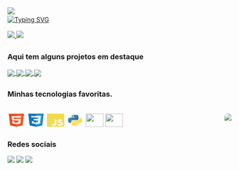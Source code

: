 <div>
  <a href="https://github.com/DenverCoder1/readme-typing-svg">
    <img src="https://readme-typing-svg.herokuapp.com?font=lucida+console&duration=4000&pause=1500&color=8B67DB&width=435&lines=Olá+👋"/>
    <br>
    <img src="https://readme-typing-svg.herokuapp.com?font=lucida+console&weight=900&size=18&duration=4000&pause=2000&color=8B67DB&width=435&lines=Meu+nome+%C3%A9+Carlos+Henrique;Seja+bem+vindo(a)+ao+meu+perfil!;Amo+Python%2C+Java+e+PostgreSQL;Estou+sempre+em+busca+de+conhecimento+%F0%9F%91%BD" alt="Typing SVG" />
  </a>

</div>


<br>
<!-- GitHub status -->
<div>
  <a href="https://github.com/anuraghazra/github-readme-stats">
    <img height="180em" src="https://github-readme-stats.vercel.app/api?username=carlosneto726&count_private=true&show_icons=true&theme=aura"/>
    <img height="180em" src="https://github-readme-stats.vercel.app/api/top-langs/?username=carlosneto726&layout=compact&theme=aura"/>
  </a>
 </div>
 
  ## 
<!-- Projetos em destaque -->
### Aqui tem alguns projetos em destaque
<div>
  <a href="https://github.com/carlosneto726/CPIFG.github.io">
    <img align="center" src="https://github-readme-stats.vercel.app/api/pin/?username=carlosneto726&repo=CPIFG.github.io&theme=aura&show_owner=true"/>
  </a>
  
  <a href="https://github.com/carlosneto726/URI">
    <img align="center" src="https://github-readme-stats.vercel.app/api/pin/?username=carlosneto726&repo=URI&theme=aura&show_owner=true"/>
  </a>
  
  <a href="https://github.com/carlosneto726/GeoPortal-MarcoZero.github.io">
    <img align="center" src="https://github-readme-stats.vercel.app/api/pin/?username=carlosneto726&repo=GeoPortal-MarcoZero.github.io&theme=aura&show_owner=true"/>
  </a>
  
  <a href="https://github.com/carlosneto726/calculadora.github.io">
    <img align="center" src="https://github-readme-stats.vercel.app/api/pin/?username=carlosneto726&repo=calculadora.github.io&theme=aura&show_owner=true"/>
  </a>
</div>

  ##
 
<!-- Tecnologia mais ultilizadas -->
### Minhas tecnologias favoritas.
<div style="display: inline_block"><br>
  <img align="center" height="30" width="40" src="https://raw.githubusercontent.com/devicons/devicon/master/icons/html5/html5-original.svg"/>
  <img align="center" height="30" width="40" src="https://raw.githubusercontent.com/devicons/devicon/master/icons/css3/css3-original.svg"/>
  <img align="center" height="30" width="40" src="https://raw.githubusercontent.com/devicons/devicon/master/icons/javascript/javascript-plain.svg"/>
  <img align="center" height="30" width="40" src="https://raw.githubusercontent.com/devicons/devicon/master/icons/python/python-original.svg"/>
  <img align="center" height="30" width="40" src="https://cdn.jsdelivr.net/gh/devicons/devicon/icons/java/java-original.svg"/>  
  <img align="center" height="30" width="40" src="https://cdn.jsdelivr.net/gh/devicons/devicon/icons/postgresql/postgresql-original.svg"/>
  <img align="right" height="150" style="border-radius:50px;" src="https://i.pinimg.com/originals/e5/93/ab/e593ab0589d5f1b389e4dfbcce2bce20.gif"/>
</div>

  ##
### Redes sociais
<!-- Redes sociais -->
<div> 
  <a href="mailto:carlosneto726@gmail.com"><img src="https://img.shields.io/badge/-Gmail-%23333?style=for-the-badge&logo=gmail&logoColor=white" target="_blank"></a>
  <a href="https://www.linkedin.com/in/carlosneto726/" target="_blank"><img src="https://img.shields.io/badge/-LinkedIn-%230077B5?style=for-the-badge&logo=linkedin&logoColor=white" target="_blank"></a> 
  <a href="https://stackoverflow.com/users/21198654/carlosneto726"><img src="https://img.shields.io/badge/Stack_Overflow-FE7A16?style=for-the-badge&logo=stack-overflow&logoColor=white"></a>
</div>
